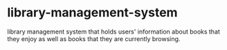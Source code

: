 # library-management-system
library management system that holds users' information about books that they enjoy as well as books that they are currently browsing. 
